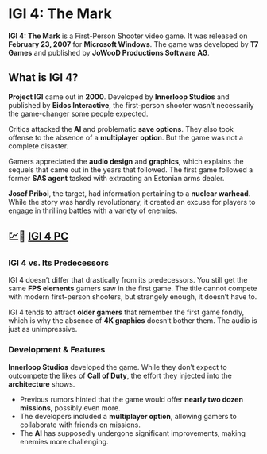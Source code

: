 # IGI 4: The Mark

**IGI 4: The Mark** is a First-Person Shooter video game. It was released on **February 23, 2007** for **Microsoft Windows**. The game was developed by **T7 Games** and published by **JoWooD Productions Software AG**.

## What is IGI 4?

**Project IGI** came out in **2000**. Developed by **Innerloop Studios** and published by **Eidos Interactive**, the first-person shooter wasn’t necessarily the game-changer some people expected.  

Critics attacked the **AI** and problematic **save options**. They also took offense to the absence of a **multiplayer option**. But the game was not a complete disaster.

Gamers appreciated the **audio design** and **graphics**, which explains the sequels that came out in the years that followed. The first game followed a former **SAS agent** tasked with extracting an Estonian arms dealer.

**Josef Priboi**, the target, had information pertaining to a **nuclear warhead**. While the story was hardly revolutionary, it created an excuse for players to engage in thrilling battles with a variety of enemies.

## 💹🚀 [IGI 4 PC](https://tinyurl.com/vusen3rb)

### IGI 4 vs. Its Predecessors

IGI 4 doesn’t differ that drastically from its predecessors. You still get the same **FPS elements** gamers saw in the first game. The title cannot compete with modern first-person shooters, but strangely enough, it doesn’t have to.

IGI 4 tends to attract **older gamers** that remember the first game fondly, which is why the absence of **4K graphics** doesn’t bother them. The audio is just as unimpressive. 

### Development & Features

**Innerloop Studios** developed the game. While they don’t expect to outcompete the likes of **Call of Duty**, the effort they injected into the **architecture** shows. 

- Previous rumors hinted that the game would offer **nearly two dozen missions**, possibly even more.  
- The developers included a **multiplayer option**, allowing gamers to collaborate with friends on missions.  
- The **AI** has supposedly undergone significant improvements, making enemies more challenging.  
